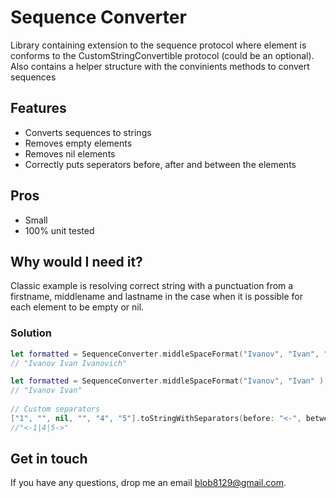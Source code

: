 # Sequence Converter

Library containing extension to the sequence protocol where element is conforms
to the CustomStringConvertible protocol (could be an optional).
Also contains a helper structure with the convinients methods to convert sequences

## Features

- Converts sequences to strings 
- Removes empty elements 
- Removes nil elements 
- Correctly puts seperators before, after and between the elements 

## Pros 

- Small 
- 100% unit tested 

## Why would I need it?

Classic example is resolving correct string with a punctuation from a firstname, middlename and lastname in the case when it is possible
for each element to be empty or nil.    

### Solution

```swift
let formatted = SequenceConverter.middleSpaceFormat("Ivanov", "Ivan", "Ivanovich" )
// "Ivanov Ivan Ivanovich"

let formatted = SequenceConverter.middleSpaceFormat("Ivanov", "Ivan" )
// "Ivanov Ivan"
	    
// Custom separators 
["1", "", nil, "", "4", "5"].toStringWithSeparators(before: "<-", between: "|", after: "->")
//"<-1|4|5->"

```

## Get in touch

If you have any questions, drop me an email blob8129@gmail.com.

